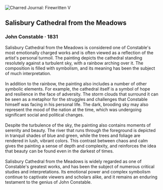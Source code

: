 <div class="artwork-of-the-day">
  <div class="container">
    <div class="img-wrapper">
      <img
        src="https://uploads0.wikiart.org/images/john-constable/salisbury-cathedral-from-the-meadows-1831.jpg!Large.jpg"
        alt="Charred Journal: Firewritten V" />
    </div>
    <div class="artwork-detail">
      <div class="artwork-origin"> 
        <h2 class="artwork-name">Salisbury Cathedral from the Meadows</h2>
        <h3 class="artist">
          John Constable
                    ·  1831
        </h3>
      </div>
      <p class="description">
        <span class="artwork-description-text ng-binding" ng-bind-html="viewModel.ArtworkOfTheDay.Description | unsafe">Salisbury Cathedral from the Meadows is considered one of Constable's most emotionally charged works and is often viewed as a reflection of the artist's personal turmoil. The painting depicts the cathedral standing resolutely against a turbulent sky, with a rainbow arching over it. The composition is filled with symbolism, and its meaning has been the subject of much interpretation.<br><br>In addition to the rainbow, the painting also includes a number of other symbolic elements. For example, the cathedral itself is a symbol of hope and resilience in the face of adversity. The storm clouds that surround it can be seen as a metaphor for the struggles and challenges that Constable himself was facing in his personal life. The dark, brooding sky may also represent the mood of the nation at the time, which was undergoing significant social and political changes.<br><br>Despite the turbulence of the sky, the painting also contains moments of serenity and beauty. The river that runs through the foreground is depicted in tranquil shades of blue and green, while the trees and foliage are rendered in lush, vibrant colors. This contrast between chaos and calm gives the painting a sense of depth and complexity, and reinforces the idea that beauty can be found even in the darkest of times.<br><br>Salisbury Cathedral from the Meadows is widely regarded as one of Constable's greatest works, and has been the subject of numerous critical studies and interpretations. Its emotional power and complex symbolism continue to captivate viewers and scholars alike, and it remains an enduring testament to the genius of John Constable.</span>
                        <div class="text-shadow-container" ng-show="showShadow" style=""></div>
      </p>
    </div>
  </div>

</div>
